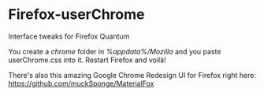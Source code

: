 # Firefox-userChrome
Interface tweaks for Firefox Quantum

You create a *chrome* folder in *%appdata%/Mozilla* and you paste userChrome.css into it. Restart Firefox and voilà!

There's also this amazing Google Chrome Redesign UI for Firefox right here: https://github.com/muckSponge/MaterialFox
